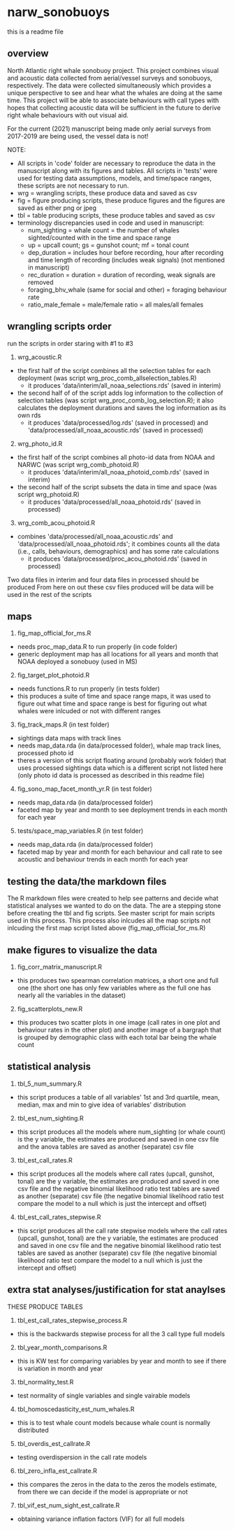 # narw_sonobuoys
this is a readme file

## overview
North Atlantic right whale sonobuoy project. This project combines visual and 
acoustic data collected from aerial/vessel surveys and sonobuoys, respectively. 
The data were collected simultaneously which provides a unique perspective to 
see and hear what the whales are doing at the same time. This project will be 
able to associate behaviours with call types with hopes that collecting acoustic 
data will be sufficient in the future to derive right whale behaviours with out 
visual aid. 

For the current (2021) manuscript being made only aerial surveys from 2017-2019 are being used, the vessel data is not!

NOTE: 
- All scripts in 'code' folder are necessary to reproduce the data in the manuscript along with its figures and tables. All scripts in 'tests' were used for testing data assumptions, models, and time/space ranges, these scripts are not necessary to run.
- wrg = wrangling scripts, these produce data and saved as csv
- fig = figure producing scripts, these produce figures and the figures are saved
as either png or jpeg
- tbl = table producing scripts, these produce tables and saved as csv
- terminology discrepancies used in code and used in manuscript:
  - num_sighting = whale count = the number of whales sighted/counted with in the time and     space range
  - up = upcall count; gs = gunshot count; mf = tonal count
  - dep_duration = includes hour before recording, hour after recording and time length of     recording (includes weak signals) (not mentioned in manuscript)
  - rec_duration = duration = duration of recording, weak signals are removed
  - foraging_bhv_whale (same for social and other) = foraging behaviour rate
  - ratio_male_female = male/female ratio = all males/all females

## wrangling scripts order
run the scripts in order staring with #1 to #3 
1. wrg_acoustic.R
  - the first half of the script combines all the selection tables for each
  deployment (was script wrg_proc_comb_allselection_tables.R)
    - it produces 'data/interim/all_noaa_selections.rds' (saved in interim)
  - the second half of of the script adds log information to the collection of
  selection tables (was script wrg_proc_comb_log_selection.R); it also calculates 
  the deployment durations and saves the log information as its own rds
    - it produces 'data/processed/log.rds' (saved in processed) and
    'data/processed/all_noaa_acoustic.rds' (saved in processed)
2. wrg_photo_id.R 
  - the first half of the script combines all photo-id data from NOAA and NARWC
  (was script wrg_comb_photoid.R)
    - it produces 'data/interim/all_noaa_photoid_comb.rds' (saved in interim)
  - the second half of the script subsets the data in time and space (was script 
  wrg_photoid.R)
    - it produces 'data/processed/all_noaa_photoid.rds' (saved in processed)
3. wrg_comb_acou_photoid.R
  - combines 'data/processed/all_noaa_acoustic.rds' and 
  'data/processed/all_noaa_photoid.rds'; it combines counts all the data (i.e., calls,
  behaviours, demographics) and has some rate calculations 
    - it produces 'data/processed/proc_acou_photoid.rds' (saved in processed)

Two data files in interim and four data files in processed should be produced
From here on out these csv files produced will be data will be used in the rest of the scripts

## maps
1. fig_map_official_for_ms.R
  - needs proc_map_data.R to run properly (in code folder)
  - generic deployment map has all locations for all years and month that NOAA deployed a sonobuoy (used in MS)
2. fig_target_plot_photoid.R
  - needs functions.R to run properly (in tests folder)
  - this produces a suite of time and space range maps, it was used to figure out what time and space range is best for figuring out what whales were inlcuded or not with different ranges
3. fig_track_maps.R (in test folder)
  - sightings data maps with track lines
  - needs map_data.rda (in data/processed folder), whale map track lines, processed photo id
  - theres a version of this script floating around (probably work folder) that uses processed sightings data which is a different script not listed here (only photo id data is processed as described in this readme file)
4. fig_sono_map_facet_month_yr.R (in test folder)
  - needs map_data.rda (in data/processed folder)
  - faceted map by year and month to see deployment trends in each month for each year
5. tests/space_map_variables.R (in test folder)
  - needs map_data.rda (in data/processed folder)
  - faceted map by year and month for each behaviour and call rate to see acoustic and behaviour trends in each month for each year

## testing the data/the markdown files
The R markdown files were created to help see patterns and decide what statistical analyses we wanted to do on the data. The are a stepping stone before creating the tbl and fig scripts. See master script for main scripts used in this process. This process also inlcudes all the map scripts not inlcuding the first map script listed above (fig_map_official_for_ms.R)

## make figures to visualize the data
1. fig_corr_matrix_manuscript.R
  - this produces two spearman correlation matrices, a short one and full one (the short one has only few variables where as the full one has nearly all the variables in the dataset)
2. fig_scatterplots_new.R
  - this produces two scatter plots in one image (call rates in one plot and behaviour rates in the other plot) and another image of a bargraph that is grouped by demographic class with each total bar being the whale count

## statistical analysis
1. tbl_5_num_summary.R
  - this script produces a table of all variables' 1st and 3rd quartile, mean, median, max and min to give idea of variables' distribution
2. tbl_est_num_sighting.R
  - this script produces all the models where num_sighting (or whale count) is the y variable, the estimates are produced and saved in one csv file and the anova tables are saved as another (separate) csv file
3. tbl_est_call_rates.R
  - this script produces all the models where call rates (upcall, gunshot, tonal) are the y variable, the estimates are produced and saved in one csv file and the negative binomial likelihood ratio test tables are saved as another (separate) csv file (the negative binomial likelihood ratio test compare the model to a null which is just the intercept and offset)
4. tbl_est_call_rates_stepwise.R
  - this script produces all the call rate stepwise models where the call rates (upcall, gunshot, tonal) are the y variable, the estimates are produced and saved in one csv file and the negative binomial likelihood ratio test tables are saved as another (separate) csv file (the negative binomial likelihood ratio test compare the model to a null which is just the intercept and offset)

## extra stat analyses/justification for stat anaylses
THESE PRODUCE TABLES 
1. tbl_est_call_rates_stepwise_process.R
  - this is the backwards stepwise process for all the 3 call type full models
2. tbl_year_month_comparisons.R
  - this is KW test for comparing variables by year and month to see if there is variation in month and year
3. tbl_normality_test.R
  - test normality of single variables and single vairable models
4. tbl_homoscedasticity_est_num_whales.R
  - this is to test whale count models because whale count is normally distributed
5. tbl_overdis_est_callrate.R
  - testing overdispersion in the call rate models
6. tbl_zero_infla_est_callrate.R
  - this compares the zeros in the data to the zeros the models estimate, from there we can decide if the model is appropriate or not 
7. tbl_vif_est_num_sight_est_callrate.R
  - obtaining variance inflation factors (VIF) for all full models


